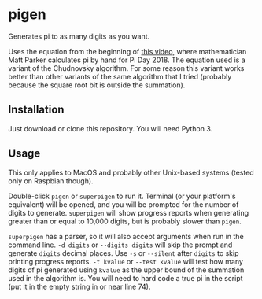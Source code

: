 # pigen
Generates pi to as many digits as you want.

Uses the equation from the beginning of [this video](https://youtu.be/LhlqCJjbEa0), where mathematician Matt Parker calculates pi by hand for Pi Day 2018. The equation used is a variant of the Chudnovsky algorithm. For some reason this variant works better than other variants of the same algorithm that I tried (probably because the square root bit is outside the summation).

## Installation
Just download or clone this repository. You will need Python 3.

## Usage
This only applies to MacOS and probably other Unix-based systems (tested only on Raspbian though).

Double-click `pigen` or `superpigen` to run it. Terminal (or your platform's equivalent) will be opened, and you will be prompted for the number of digits to generate. `superpigen` will show progress reports when generating greater than or equal to 10,000 digits, but is probably slower than `pigen`.

`superpigen` has a parser, so it will also accept arguments when run in the command line. `-d digits` or `--digits digits` will skip the prompt and generate `digits` decimal places. Use `-s` or `--silent` after `digits` to skip printing progress reports. `-t kvalue` or `--test kvalue` will test how many digits of pi generated using `kvalue` as the upper bound of the summation used in the algorithm is. You will need to hard code a true pi in the script (put it in the empty string in or near line 74).

